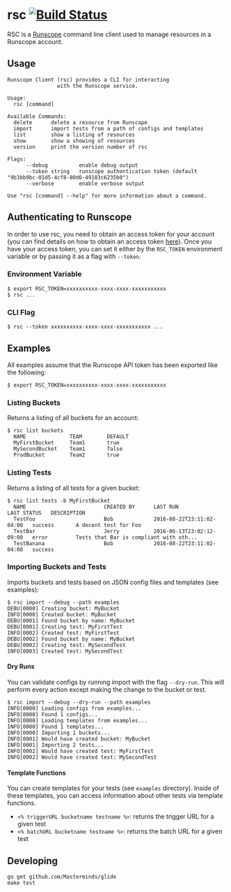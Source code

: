 # rsc [![Build Status](https://travis-ci.org/nextrevision/rsc.svg?branch=master)](https://travis-ci.org/nextrevision/rsc)

RSC is a [Runscope](https://runscope.com) command line client used to manage resources in a Runscope account.

## Usage

```
Runscope Client (rsc) provides a CLI for interacting
                with the Runscope service.

Usage:
  rsc [command]

Available Commands:
  delete      delete a resource from Runscope
  import      import tests from a path of configs and templates
  list        show a listing of resources
  show        show a showing of resources
  version     print the version number of rsc

Flags:
      --debug          enable debug output
      --token string   runscope authentication token (default "9b3bb9bc-01d5-4cf8-80d6-49183c6235b0")
      --verbose        enable verbose output

Use "rsc [command] --help" for more information about a command.
```

## Authenticating to Runscope

In order to use rsc, you need to obtain an access token for your account (you can find details on how to obtain an access token [here](https://www.runscope.com/docs/api/authentication#apps)). Once you have your access token, you can set it either by the `RSC_TOKEN` environment variable or by passing it as a flag with `--token`.

### Environment Variable

```
$ export RSC_TOKEN=xxxxxxxxxx-xxxx-xxxx-xxxxxxxxxxx
$ rsc ...
```

### CLI Flag

```
$ rsc --token xxxxxxxxxx-xxxx-xxxx-xxxxxxxxxxx ...
```

## Examples

All examples assume that the Runscope API token has been exported like the following:

```
$ export RSC_TOKEN=xxxxxxxxxx-xxxx-xxxx-xxxxxxxxxxx
```

### Listing Buckets

Returns a listing of all buckets for an account:

```
$ rsc list buckets
  NAME              TEAM        DEFAULT
  MyFirstBucket     Team1       true
  MySecondBucket    Team1       false
  ProdBucket        Team2       true
```

### Listing Tests

Returns a listing of all tests for a given bucket:

```
$ rsc list tests -b MyFirstBucket
  NAME                         CREATED BY      LAST RUN                    LAST STATUS   DESCRIPTION
  TestFoo                      Bob             2016-08-22T23:11:02-04:00   success       A decent test for Foo
  TestBar                      Jerry           2016-06-13T23:02:12-09:00   error         Tests that Bar is compliant with oth...
  TestBanana                   Bob             2016-08-22T23:11:02-04:00   success
```

### Importing Buckets and Tests

Imports buckets and tests based on JSON config files and templates (see examples):

```
$ rsc import --debug --path examples
DEBU[0000] Creating bucket: MyBucket
INFO[0000] Created bucket: MyBucket
DEBU[0001] Found bucket by name: MyBucket
DEBU[0001] Creating test: MyFirstTest
INFO[0002] Created test: MyFirstTest
DEBU[0002] Found bucket by name: MyBucket
DEBU[0002] Creating test: MySecondTest
INFO[0003] Created test: MySecondTest
```

#### Dry Runs

You can validate configs by running import with the flag `--dry-run`. This will perform every action except making the change to the bucket or test.

```
$ rsc import --debug --dry-run --path examples
INFO[0000] Loading configs from examples...
INFO[0000] Found 1 configs...
INFO[0000] Loading templates from examples...
INFO[0000] Found 1 templates...
INFO[0000] Importing 1 buckets...
INFO[0001] Would have created bucket: MyBucket
INFO[0001] Importing 2 tests...
INFO[0002] Would have created test: MyFirstTest
INFO[0002] Would have created test: MySecondTest
```

#### Template Functions

You can create templates for your tests (see `examples` directory). Inside of these templates, you can access information about other tests via template functions.

* `<% triggerURL bucketname testname %>`: returns the trigger URL for a given test
* `<% batchURL bucketname testname %>`: returns the batch URL for a given test

## Developing

```
go get github.com/Masterminds/glide
make test
```
